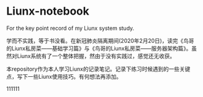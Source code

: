 # Liunx-notebook
  For the key point record of my Liunx system study.

  学而不实践，等于书没看。在新冠肺炎隔离期间(2020年2月20日)，读完《鸟哥的Liunx私房菜——基础学习篇》与《鸟哥的Liunx私房菜——服务器架构篇》。虽然对Liunx系统有了一个整体把握，然由于没有实践过，感觉还无收获。

  本repository作为本人学习Liunx的记录笔记。记录下练习时候遇到的一些关键点，写下一些Liunx使用技巧。有何想法再添加。

111111